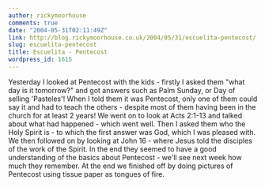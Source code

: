 ```yaml
---
author: rickymoorhouse
comments: true
date: "2004-05-31T02:11:49Z"
link: http://blog.rickymoorhouse.co.uk/2004/05/31/escuelita-pentecost/
slug: escuelita-pentecost
title: Escuelita - Pentecost
wordpress_id: 1615
---
```


Yesterday I looked at Pentecost with the kids - firstly I asked them "what day is it tomorrow?" and got answers such as Palm Sunday, or Day of selling 'Pasteles'! When I told them it was Pentecost, only one of them could say it and had to teach the others - despite most of them having been in the church for at least 2 years! We went on to look at Acts 2:1-13 and talked about what had happened - which went well. Then I asked them who the Holy Spirit is - to which the first answer was God, which I was pleased with. We then followed on by looking at John 16 - where Jesus told the disciples of the work of the Spirit. In the end they seemed to have a good understanding of the basics about Pentecost - we'll see next week how much they remember. At the end we finished off by doing pictures of Pentecost using tissue paper as tongues of fire.
